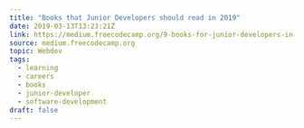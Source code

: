 ```yaml
---
title: "Books that Junior Developers should read in 2019"
date: 2019-03-13T13:23:21Z
link: https://medium.freecodecamp.org/9-books-for-junior-developers-in-2019-e41fc7ecc586?source=rss----336d898217ee---4&utm_medium=RSS&utm_source=news.12bit.vn
source: medium.freecodecamp.org
topic: Webdev
tags:
  - learning
  - careers
  - books
  - junior-developer
  - software-development
draft: false
---
```


